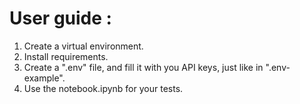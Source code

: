 # User guide :

1. Create a virtual environment.
2. Install requirements.
3. Create a ".env" file, and fill it with you API keys, just like in ".env-example".
4. Use the notebook.ipynb for your tests.